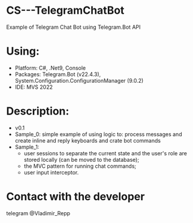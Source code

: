 # CS---TelegramChatBot
Example of Telegram Chat Bot using Telegram.Bot API

Using:
=====
- Platform: C#, .Net9, Console
- Packages: Telegram.Bot (v22.4.3), System.Configuration.ConfigurationManager (9.0.2)
- IDE: MVS 2022

Description:
=====
- v0.1
- Sample_0: simple example of using logic to: process messages and create inline and reply keyboards and crate bot commands
- Sample_1: 
  * user sessions to separate the current state and the user's role are stored locally (can be moved to the database);
  * the MVC pattern for running chat commands;
  * user input interceptor.

Contact with the developer
=====
telegram @Vladimir_Repp





